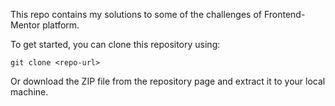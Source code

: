 This repo contains my solutions to some of the challenges of Frontend-Mentor platform.

To get started, you can clone this repository using:

```
git clone <repo-url>
```

Or download the ZIP file from the repository page and extract it to your local machine.
